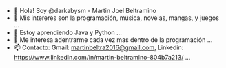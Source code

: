 - 👋 Hola! Soy @darkabysm - Martin Joel Beltramino
- 👀 Mis intereres son la programación, música, novelas, mangas, y juegos ...
- 🌱 Estoy aprendiendo Java y Python ...
- 💞️ Me interesa adentrarme cada vez mas dentro de la programación ...
- 📫 Contacto: Gmail: martinbeltra2016@gmail.com, Linkedin: https://www.linkedin.com/in/martin-beltramino-804b7a213/ ...

<!---
darkabysm/darkabysm is a ✨ special ✨ repository because its `README.md` (this file) appears on your GitHub profile.
You can click the Preview link to take a look at your changes.
--->
